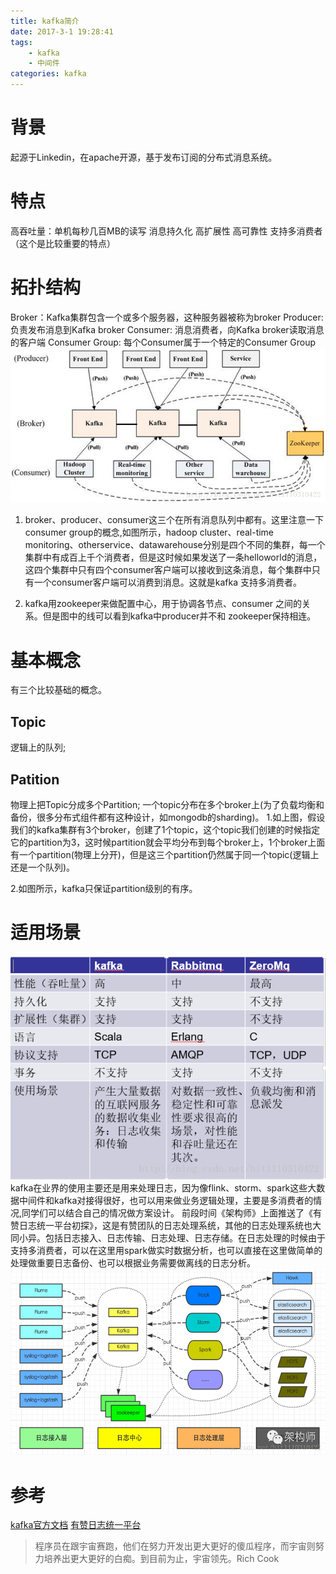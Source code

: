 ```yaml
---
title: kafka简介
date: 2017-3-1 19:28:41
tags:
	- kafka
	- 中间件
categories: kafka
---
```


# 背景
起源于Linkedin，在apache开源，基于发布订阅的分布式消息系统。

# 特点
高吞吐量：单机每秒几百MB的读写 
消息持久化 
高扩展性 
高可靠性 
支持多消费者（这个是比较重要的特点）

# 拓扑结构
Broker：Kafka集群包含一个或多个服务器，这种服务器被称为broker 
Producer: 负责发布消息到Kafka broker 
Consumer: 消息消费者，向Kafka broker读取消息的客户端 
Consumer Group: 每个Consumer属于一个特定的Consumer Group 
![这里写图片描述](kafka简介/1.png)

1. broker、producer、consumer这三个在所有消息队列中都有。这里注意一下consumer group的概念,如图所示，hadoop cluster、real-time monitoring、otherservice、datawarehouse分别是四个不同的集群，每一个集群中有成百上千个消费者，但是这时候如果发送了一条helloworld的消息，这四个集群中只有四个consumer客户端可以接收到这条消息，每个集群中只有一个consumer客户端可以消费到消息。这就是kafka 支持多消费者。

2. kafka用zookeeper来做配置中心，用于协调各节点、consumer 之间的关系。但是图中的线可以看到kafka中producer并不和 zookeeper保持相连。

# 基本概念
有三个比较基础的概念。

## Topic
逻辑上的队列;
## Patition
物理上把Topic分成多个Partition; 
一个topic分布在多个broker上(为了负载均衡和备份，很多分布式组件都有这种设计，如mongodb的sharding)。
1.如上图，假设我们的kafka集群有3个broker，创建了1个topic，这个topic我们创建的时候指定它的partition为3，这时候partition就会平均分布到每个broker上，1个broker上面有一个partition(物理上分开)，但是这三个partition仍然属于同一个topic(逻辑上还是一个队列)。

2.如图所示，kafka只保证partition级别的有序。

# 适用场景
![这里写图片描述](kafka简介/2.png)
kafka在业界的使用主要还是用来处理日志，因为像flink、storm、spark这些大数据中间件和kafka对接得很好，也可以用来做业务逻辑处理，主要是多消费者的情况,同学们可以结合自己的情况做方案设计。 
前段时间《架构师》上面推送了《有赞日志统一平台初探》，这是有赞团队的日志处理系统，其他的日志处理系统也大同小异。包括日志接入、日志传输、日志处理、日志存储。在日志处理的时候由于支持多消费者，可以在这里用spark做实时数据分析，也可以直接在这里做简单的处理做重要日志备份、也可以根据业务需要做离线的日志分析。 
![这里写图片描述](kafka简介/3.png)
# 参考
[kafka官方文档](http://kafka.apache.org/)
[有赞日志统一平台](http://tech.youzan.com/you-zan-tong-ri-zhi-ping-tai-chu-tan/?utm_source=tuicool&utm_medium=referral)

> 程序员在跟宇宙赛跑，他们在努力开发出更大更好的傻瓜程序，而宇宙则努力培养出更大更好的白痴。到目前为止，宇宙领先。Rich Cook